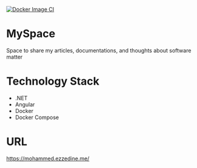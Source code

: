 [![Docker Image CI](https://github.com/mohammed-ezzedine/MySpace/actions/workflows/docker-images.yml/badge.svg)](https://github.com/mohammed-ezzedine/MySpace/actions/workflows/docker-images.yml)

# MySpace
Space to share my articles, documentations, and thoughts about software matter

# Technology Stack
- .NET
- Angular
- Docker
- Docker Compose

# URL
https://mohammed.ezzedine.me/
